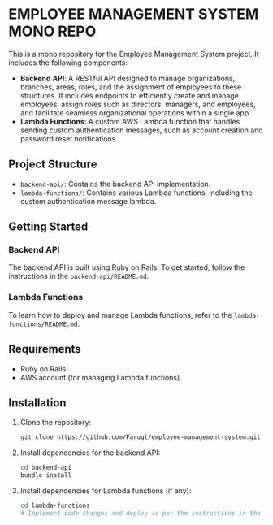 # EMPLOYEE MANAGEMENT SYSTEM MONO REPO

This is a mono repository for the Employee Management System project. It includes the following components:

- **Backend API**: A RESTful API designed to manage organizations, branches, areas, roles, and the assignment of employees to these structures. It includes endpoints to efficiently create and manage employees, assign roles such as directors, managers, and employees, and facilitate seamless organizational operations within a single app.
- **Lambda Functions**: A custom AWS Lambda function that handles sending custom authentication messages, such as account creation and password reset notifications.

## Project Structure
- `backend-api/`: Contains the backend API implementation.
- `lambda-functions/`: Contains various Lambda functions, including the custom authentication message lambda.

## Getting Started
### Backend API
The backend API is built using Ruby on Rails. To get started, follow the instructions in the `backend-api/README.md`.

### Lambda Functions
To learn how to deploy and manage Lambda functions, refer to the `lambda-functions/README.md`.

## Requirements
- Ruby on Rails
- AWS account (for managing Lambda functions)


## Installation

1. Clone the repository:
    ```bash
    git clone https://github.com/Faruqt/employee-management-system.git
    ```

2. Install dependencies for the backend API:
    ```bash
    cd backend-api
    bundle install
    ```

3. Install dependencies for Lambda functions (if any):
    ```bash
    cd lambda-functions
    # Implement code changes and deploy as per the instructions in the README for the specific lambda function of interest
    ```